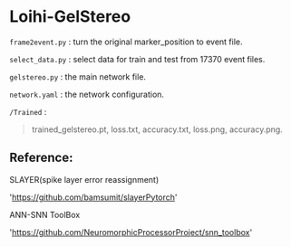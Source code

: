 # Loihi-GelStereo

`frame2event.py` : turn the original marker_position to event file.

`select_data.py` : select data for train and test from 17370 event files.

`gelstereo.py` : the main network file.

`network.yaml` : the network configuration. 

`/Trained` : 
>trained_gelstereo.pt, loss.txt, accuracy.txt, loss.png, accuracy.png. 


## Reference:
SLAYER(spike layer error reassignment)

'https://github.com/bamsumit/slayerPytorch'

ANN-SNN ToolBox

'https://github.com/NeuromorphicProcessorProject/snn_toolbox'

